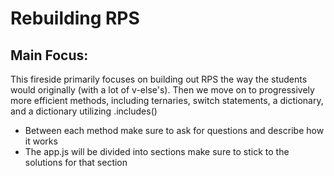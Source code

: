 # Rebuilding RPS

## Main Focus:
<p> This fireside primarily focuses on building out RPS the way the students would originally (with a lot of v-else's). Then we move on to progressively more efficient methods, including ternaries, switch statements, a dictionary, and a dictionary utilizing .includes() </p>
<ul>
<li> Between each method make sure to ask for questions and describe how it works
<br>
<li> The app.js will be divided into sections make sure to stick to the solutions for that section
</ul>